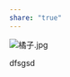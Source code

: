 ```yaml
---  
share: "true"  
---  
```

  
  
![橘子.jpg](%E9%99%84%E4%BB%B6/%E6%A9%98%E5%AD%90.jpg)  
  
dfsgsd   
